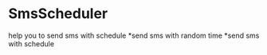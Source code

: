SmsScheduler
============
help you to send sms with schedule
*send sms with random time
*send sms with schedule

